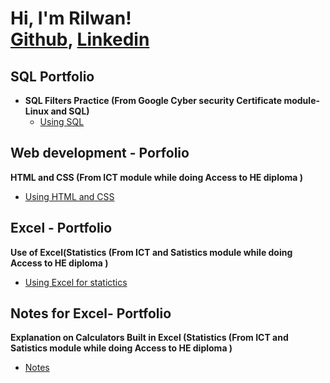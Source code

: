 <h1>Hi, I'm Rilwan! 
  <br/><a href="https://github.com/rilchief/popandexclusive">Github</a>, <a href="https://www.linkedin.com/in/rilwan-ajelero-9639b4234/">Linkedin</a></h1>

<h2> SQL Portfolio</h2>

- <b>SQL Filters Practice (From Google Cyber security Certificate module- Linux and SQL)</b>
  - [Using SQL](https://github.com/rilchief/Using-SQL)

<h2> Web development - Porfolio</h2>
<b>HTML and CSS (From ICT module while doing Access to HE diploma )</b>

  - [Using HTML and CSS](https://github.com/rilchief/popandexclusive)

<h2> Excel - Portfolio</h2>
<b>Use of Excel(Statistics (From ICT and Satistics module while doing Access to HE diploma )</b>

  - [Using Excel for statictics](https://docs.google.com/spreadsheets/d/1mY_Q_5gxJzLWukSJsk9cXcNtnKpaiBMp/edit?usp=drive_link&ouid=110859359202279205936&rtpof=true&sd=true)

<h2> Notes for Excel- Portfolio</h2>
<b>Explanation on  Calculators Built in Excel (Statistics (From ICT and Satistics module while doing Access to HE diploma )</b>

  - [Notes](https://docs.google.com/document/d/1Klu4DiVOmRYXWkJQNR9eAPoy2RnS_GoO/edit?usp=drive_link&ouid=110859359202279205936&rtpof=true&sd=true)
